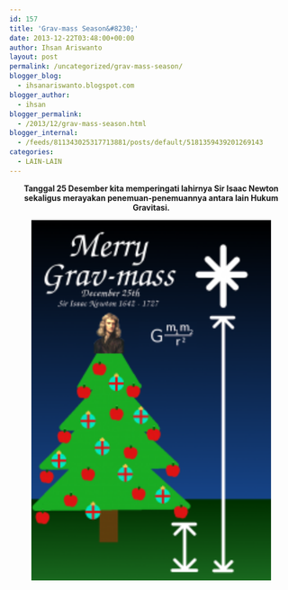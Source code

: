 ```yaml
---
id: 157
title: 'Grav-mass Season&#8230;'
date: 2013-12-22T03:48:00+00:00
author: Ihsan Ariswanto
layout: post
permalink: /uncategorized/grav-mass-season/
blogger_blog:
  - ihsanariswanto.blogspot.com
blogger_author:
  - ihsan
blogger_permalink:
  - /2013/12/grav-mass-season.html
blogger_internal:
  - /feeds/811343025317713881/posts/default/5181359439201269143
categories:
  - LAIN-LAIN
---
```

<div style="clear: both; text-align: center;">
</div>

<div style="clear: both; text-align: center;">
</div>

<div style="clear: both; text-align: center;">
</div>

<div style="text-align: center;">
  <b><span>Tanggal 25 Desember kita memperingati lahirnya Sir Isaac Newton sekaligus merayakan penemuan-penemuannya antara lain Hukum Gravitasi.</span></b></p> 
  
  <p>
    <div style="clear: both; text-align: center;">
      <b><span><a href="https://stallman.org/grav-mass.html" target="_blank"><img alt="https://stallman.org/grav-mass.html" border="0" height="640" src="/wp-content/uploads/2013/12/GravMass-200x300.png" width="426" /></a></span></b>
    </div></div>